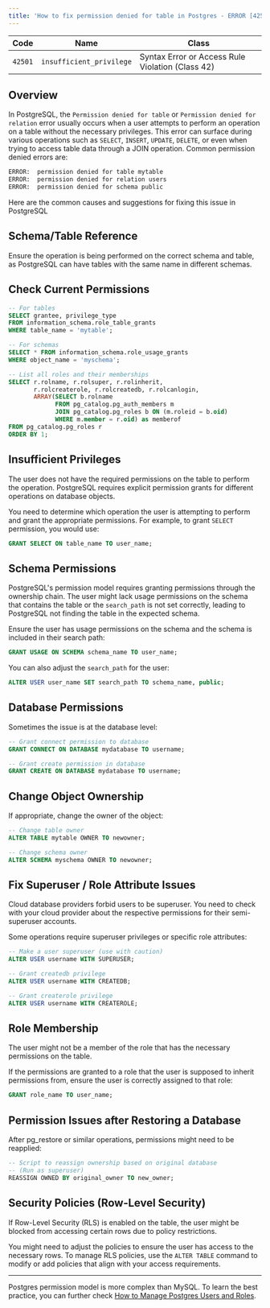 ```yaml
---
title: 'How to fix permission denied for table in Postgres - ERROR [42501]'
---
```


| Code    | Name                     | Class                                            |
| ------- | ------------------------ | ------------------------------------------------ |
| `42501` | `insufficient_privilege` | Syntax Error or Access Rule Violation (Class 42) |

## Overview

In PostgreSQL, the `Permission denied for table` or `Permission denied for relation` error usually occurs when a user attempts to perform an operation on a table without the necessary privileges. This error can surface during various operations such as `SELECT`, `INSERT`, `UPDATE`, `DELETE`, or even when trying to access table data through a JOIN operation. Common permission denied errors are:

```bash
ERROR:  permission denied for table mytable
ERROR:  permission denied for relation users
ERROR:  permission denied for schema public
```

Here are the common causes and suggestions for fixing this issue in PostgreSQL

## Schema/Table Reference

Ensure the operation is being performed on the correct schema and table, as PostgreSQL can have tables with the same name in different schemas.

## Check Current Permissions

```sql
-- For tables
SELECT grantee, privilege_type
FROM information_schema.role_table_grants
WHERE table_name = 'mytable';

-- For schemas
SELECT * FROM information_schema.role_usage_grants
WHERE object_name = 'myschema';

-- List all roles and their memberships
SELECT r.rolname, r.rolsuper, r.rolinherit,
       r.rolcreaterole, r.rolcreatedb, r.rolcanlogin,
       ARRAY(SELECT b.rolname
             FROM pg_catalog.pg_auth_members m
             JOIN pg_catalog.pg_roles b ON (m.roleid = b.oid)
             WHERE m.member = r.oid) as memberof
FROM pg_catalog.pg_roles r
ORDER BY 1;
```

## Insufficient Privileges

The user does not have the required permissions on the table to perform the operation. PostgreSQL requires explicit permission grants for different operations on database objects.

You need to determine which operation the user is attempting to perform and grant the appropriate permissions. For example, to grant `SELECT` permission, you would use:

```sql
GRANT SELECT ON table_name TO user_name;
```

## Schema Permissions

PostgreSQL's permission model requires granting permissions through the ownership chain. The user might lack usage permissions on the schema that contains the table or the `search_path` is not set correctly, leading to PostgreSQL not finding the table in the expected schema.

Ensure the user has usage permissions on the schema and the schema is included in their search path:

```sql
GRANT USAGE ON SCHEMA schema_name TO user_name;
```

You can also adjust the `search_path` for the user:

```sql
ALTER USER user_name SET search_path TO schema_name, public;
```

## Database Permissions

Sometimes the issue is at the database level:

```sql
-- Grant connect permission to database
GRANT CONNECT ON DATABASE mydatabase TO username;

-- Grant create permission in database
GRANT CREATE ON DATABASE mydatabase TO username;
```

## Change Object Ownership

If appropriate, change the owner of the object:

```sql
-- Change table owner
ALTER TABLE mytable OWNER TO newowner;

-- Change schema owner
ALTER SCHEMA myschema OWNER TO newowner;
```

## Fix Superuser / Role Attribute Issues

<HintBlock type="info">

Cloud database providers forbid users to be superuser. You need to check with your cloud provider about the respective
permissions for their semi-superuser accounts.

</HintBlock>

Some operations require superuser privileges or specific role attributes:

```sql
-- Make a user superuser (use with caution)
ALTER USER username WITH SUPERUSER;

-- Grant createdb privilege
ALTER USER username WITH CREATEDB;

-- Grant createrole privilege
ALTER USER username WITH CREATEROLE;
```

## Role Membership

The user might not be a member of the role that has the necessary permissions on the table.

If the permissions are granted to a role that the user is supposed to inherit permissions from, ensure the user is correctly assigned to that role:

```sql
GRANT role_name TO user_name;
```

## Permission Issues after Restoring a Database

After pg_restore or similar operations, permissions might need to be reapplied:

```sql
-- Script to reassign ownership based on original database
-- (Run as superuser)
REASSIGN OWNED BY original_owner TO new_owner;
```

## Security Policies (Row-Level Security)

If Row-Level Security (RLS) is enabled on the table, the user might be blocked from accessing certain rows due to policy restrictions.

You might need to adjust the policies to ensure the user has access to the necessary rows. To manage RLS policies, use the `ALTER TABLE` command to modify or add policies that align with your access requirements.

---

Postgres permission model is more complex than MySQL. To learn the best practice, you can further check [How to Manage Postgres Users and Roles](/blog/how-to-manage-postgres-users-and-roles).
